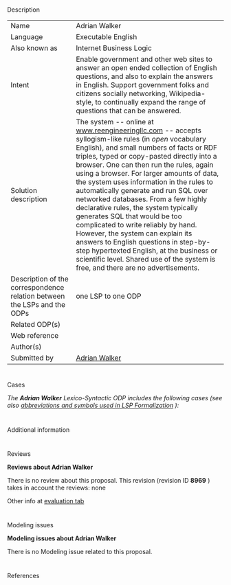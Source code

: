# 

 Description




|  |  |
| --- | --- |
|  Name  |  Adrian Walker  |
|  Language  |  Executable English  |
|  Also known as  |  Internet Business Logic  |
|  Intent  |  Enable government and other web sites to answer an open ended collection of English questions, and also to explain the answers in English. Support government folks and citizens socially networking, Wikipedia-style, to continually expand the range of questions that can be answered.  |
|  Solution description  |  The system -- online at www.reengineeringllc.com -- accepts syllogism-like rules (in _open_  vocabulary English), and small numbers of facts or RDF triples, typed or copy-pasted directly into a browser. One can then run the rules, again using a browser. For larger amounts of data, the system uses information in the rules to automatically generate and run SQL over networked databases. From a few highly declarative rules, the system typically generates SQL that would be too complicated to write reliably by hand. However, the system can explain its answers to English questions in step-by-step hypertexted English, at the business or scientific level. Shared use of the system is free, and there are no advertisements.  |
|  Description of the correspondence relation between the LSPs and the ODPs  |  one LSP to one ODP  |
|  Related ODP(s)  |  |
|  Web reference  |  |
|  Author(s)  |  |
|  Submitted by  | [Adrian Walker](http://ontologydesignpatterns.org/wiki/index.php?title=User:Adrian_Walker&action=edit&redlink=1 "User:Adrian Walker (not yet written)")  |



  





# 

 Cases



_The
 __Adrian Walker__ 
 Lexico-Syntactic ODP includes the following cases (see also
 [abbreviations and symbols used in LSP Formalization](../Community/LSPSymbols.md "Community:LSPSymbols") 
 ):_ 




  





# 

 Additional information



# 

 Reviews




__Reviews about Adrian Walker__ 


 There is no review about this proposal.
This revision (revision ID
 __8969__ 
 ) takes in account the reviews: none
 



 Other info at
 [evaluation tab](http://ontologydesignpatterns.org/wiki/index.php?title=Submissions:Adrian_Walker&action=evaluation "http://ontologydesignpatterns.org/wiki/index.php?title=Submissions:Adrian_Walker&action=evaluation") 





  





# 

 Modeling issues




__Modeling issues about Adrian Walker__ 


 There is no Modeling issue related to this proposal.
 




  





# 

 References